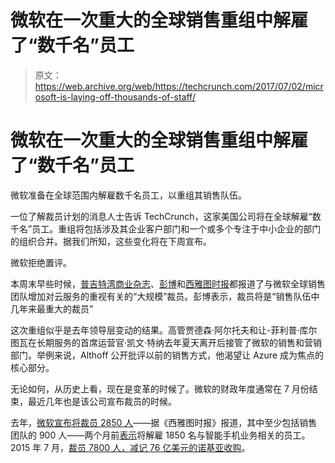 # 微软在一次重大的全球销售重组中解雇了“数千名”员工

> 原文：<https://web.archive.org/web/https://techcrunch.com/2017/07/02/microsoft-is-laying-off-thousands-of-staff/>

# 微软在一次重大的全球销售重组中解雇了“数千名”员工

微软准备在全球范围内解雇数千名员工，以重组其销售队伍。

一位了解裁员计划的消息人士告诉 TechCrunch，这家美国公司将在全球解雇“数千名”员工。重组将包括涉及其企业客户部门和一个或多个专注于中小企业的部门的组织合并。据我们所知，这些变化将在下周宣布。

微软拒绝置评。

本周末早些时候，[普吉特湾商业杂志](https://web.archive.org/web/20230330105629/http://www.bizjournals.com/seattle/news/2017/06/29/microsoft-set-to-unveil-major-reorganization-july.html)、[彭博](https://web.archive.org/web/20230330105629/https://www.bloomberg.com/news/articles/2017-06-30/microsoft-said-to-plan-sales-reorganization-to-focus-on-cloud)和[西雅图时报](https://web.archive.org/web/20230330105629/http://www.seattletimes.com/business/microsoft/microsoft-said-to-be-planning-sales-force-overhaul-layoffs-likely/)都报道了与微软全球销售团队增加对云服务的重视有关的“大规模”裁员。彭博表示，裁员将是“销售队伍中几年来最重大的裁员”

这次重组似乎是去年领导层变动的结果。高管贾德森·阿尔托夫和让-菲利普·库尔图瓦在长期服务的首席运营官·凯文·特纳去年夏天离开后接管了微软的销售和营销部门。举例来说，Althoff 公开批评以前的销售方式，他渴望让 Azure 成为焦点的核心部分。

无论如何，从历史上看，现在是变革的时候了。微软的财政年度通常在 7 月份结束，最近几年也是该公司宣布裁员的时候。

去年，[微软宣布将裁员 2850 人](https://web.archive.org/web/20230330105629/http://www.zdnet.com/article/microsoft-to-cut-2850-more-jobs-including-some-in-microsoft-sales/)——据《西雅图时报》报道，其中至少包括销售团队的 900 人——两个月前[表示](https://web.archive.org/web/20230330105629/https://techcrunch.com/2016/05/25/microsoft-is-laying-off-1850-to-streamline-its-smartphone-business-takes-950m-charge/)将解雇 1850 名与智能手机业务相关的员工。2015 年 7 月，[裁员 7800 人，减记 76 亿美元的诺基亚收购](https://web.archive.org/web/20230330105629/https://techcrunch.com/2015/07/08/microsoft-writes-down-7-6b-of-its-nokia-acquisition-announces-7800-layoffs/)。